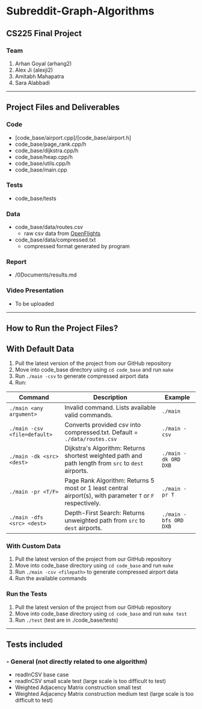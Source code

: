 # Subreddit-Graph-Algorithms

## CS225 Final Project

### Team
1. Arhan Goyal (arhang2)
2. Alex Ji (alexji2)
3. Amitabh Mahapatra
4. Sara Alabbadi

---
## Project Files and Deliverables
### Code
- [code_base/airport.cpp]/[code_base/airport.h]
- code_base/page_rank.cpp/h
- code_base/dijkstra.cpp/h
- code_base/heap.cpp/h
- code_base/utils.cpp/h
- code_base/main.cpp

### Tests
- code_base/tests

### Data
- code_base/data/routes.csv
    - raw csv data from [OpenFlights](https://openflights.org/data.html)
- code_base/data/compressed.txt
    - compressed format generated by program

### Report
- /0Documents/results.md

### Video Presentation
- To be uploaded

---
## How to Run the Project Files?

## With Default Data
1. Pull the latest version of the project from our GitHub repository
2. Move into code_base directory using `cd code_base` and run `make`
2. Run `./main -csv` to generate compressed airport data
3. Run:

| Command                     | Description                                                                    | Example               |
| --------------------------- | ------------------------------------------------------------------------------ | --------------------- |
| `./main <any argument>`     | Invalid command. Lists available valid commands.                               | `./main`              |
| `./main -csv <file=default>`| Converts provided csv into compressed.txt. Default = `./data/routes.csv`       | `./main -csv`         |
| `./main -dk <src> <dest>`   | Dijkstra's Algorithm: Returns shortest weighted path and path length from `src` to `dest` airports.        | `./main -dk ORD DXB`  |
| `./main -pr <T/F>`          | Page Rank Algorithm: Returns 5 most or 1 least central airport(s), with parameter `T` or `F` respectively. | `./main -pr T`        |
| `./main -dfs <src> <dest>`  | Depth-First Search: Returns unweighted path from `src` to `dest` airports.     | `./main -bfs ORD DXB` |

### With Custom Data
1. Pull the latest version of the project from our GitHub repository
2. Move into code_base directory using `cd code_base` and run `make`
2. Run `./main -csv <filepath>` to generate compressed airport data
3. Run the available commands

### Run the Tests
1. Pull the latest version of the project from our GitHub repository
2. Move into code_base directory using `cd code_base` and run `make test`
3. Run `./test` (test are in ./code_base/tests)

---
## Tests included

### - General (not directly related to one algorithm)
   - readInCSV base case
   - readInCSV small scale test (large scale is too difficult to test)
   - Weighted Adjacency Matrix construction small test
   - Weighted Adjacency Matrix construction medium test (large scale is too difficult to test)
